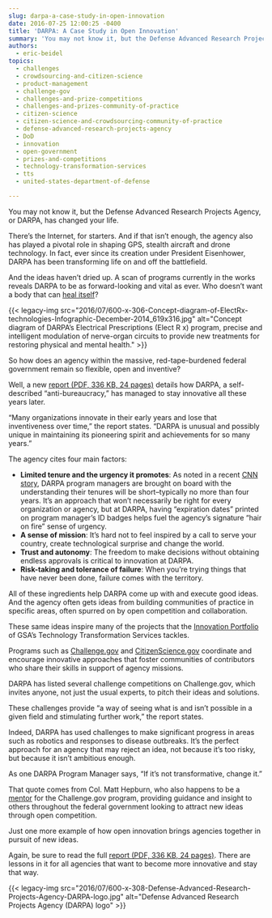 ```yaml
---
slug: darpa-a-case-study-in-open-innovation
date: 2016-07-25 12:00:25 -0400
title: 'DARPA: A Case Study in Open Innovation'
summary: 'You may not know it, but the Defense Advanced Research Projects Agency, or DARPA, has changed your life. There&#8217;s the Internet, for starters. And if that isn’t enough, the agency also has played a pivotal role in shaping GPS, stealth aircraft and drone technology. In fact, ever since its creation under President Eisenhower, DARPA has'
authors:
  - eric-beidel
topics:
  - challenges
  - crowdsourcing-and-citizen-science
  - product-management
  - challenge-gov
  - challenges-and-prize-competitions
  - challenges-and-prizes-community-of-practice
  - citizen-science
  - citizen-science-and-crowdsourcing-community-of-practice
  - defense-advanced-research-projects-agency
  - DoD
  - innovation
  - open-government
  - prizes-and-competitions
  - technology-transformation-services
  - tts
  - united-states-department-of-defense

---
```


You may not know it, but the Defense Advanced Research Projects Agency, or DARPA, has changed your life.

There&#8217;s the Internet, for starters. And if that isn’t enough, the agency also has played a pivotal role in shaping GPS, stealth aircraft and drone technology. In fact, ever since its creation under President Eisenhower, DARPA has been transforming life on and off the battlefield.

And the ideas haven’t dried up. A scan of programs currently in the works reveals DARPA to be as forward-looking and vital as ever. Who doesn’t want a body that can [heal itself](http://www.darpa.mil/news-events/2015-10-05)?

{{< legacy-img src="2016/07/600-x-306-Concept-diagram-of-ElectRx-technologies-Infographic-December-2014_619x316.jpg" alt="Concept diagram of DARPA’s Electrical Prescriptions (Elect R x) program, precise and intelligent modulation of nerve-organ circuits to provide new treatments for restoring physical and mental health." >}}

So how does an agency within the massive, red-tape-burdened federal government remain so flexible, open and inventive?

Well, a new [report (PDF, 336 KB, 24 pages)](http://www.darpa.mil/attachments/DARPA_Innovation_2016.pdf) details how DARPA, a self-described “anti-bureaucracy,” has managed to stay innovative all these years later.

&#8220;Many organizations innovate in their early years and lose that inventiveness over time,&#8221; the report states. &#8220;DARPA is unusual and possibly unique in maintaining its pioneering spirit and achievements for so many years.&#8221;

The agency cites four main factors:

  * **Limited tenure and the urgency it promotes**: As noted in a recent [CNN story](http://money.cnn.com/2016/07/13/technology/darpa-innovation/index.html), DARPA program managers are brought on board with the understanding their tenures will be short&#8211;typically no more than four years. It&#8217;s an approach that won&#8217;t necessarily be right for every organization or agency, but at DARPA, having “expiration dates” printed on program manager’s ID badges helps fuel the agency&#8217;s signature &#8220;hair on fire&#8221; sense of urgency.
  * **A sense of mission**: It’s hard not to feel inspired by a call to serve your country, create technological surprise and change the world.
  * **Trust and autonomy**: The freedom to make decisions without obtaining endless approvals is critical to innovation at DARPA.
  * **Risk-taking and tolerance of failure**: When you’re trying things that have never been done, failure comes with the territory.

All of these ingredients help DARPA come up with and execute good ideas. And the agency often gets ideas from building communities of practice in specific areas, often spurred on by open competition and collaboration.

These same ideas inspire many of the projects that the [Innovation Portfolio](https://www.gsa.gov/about-us/organization/federal-acquisition-service/technology-transformation-services/tts-solutions) of GSA&#8217;s Technology Transformation Services tackles.

Programs such as [Challenge.gov](http://challenge.gov) and [CitizenScience.gov](https://www.citizenscience.gov/) coordinate and encourage innovative approaches that foster communities of contributors who share their skills in support of agency missions.

DARPA has listed several challenge competitions on Challenge.gov, which invites anyone, not just the usual experts, to pitch their ideas and solutions.

These challenges provide &#8220;a way of seeing what is and isn’t possible in a given field and stimulating further work,&#8221; the report states.

Indeed, DARPA has used challenges to make significant progress in areas such as robotics and responses to disease outbreaks. It’s the perfect approach for an agency that may reject an idea, not because it’s too risky, but because it isn’t ambitious enough.

As one DARPA Program Manager says, &#8220;If it’s not transformative, change it.&#8221;

That quote comes from Col. Matt Hepburn, who also happens to be a [mentor](https://www.challenge.gov/mentors/) for the Challenge.gov program, providing guidance and insight to others throughout the federal government looking to attract new ideas through open competition.

Just one more example of how open innovation brings agencies together in pursuit of new ideas.

Again, be sure to read the full [report (PDF, 336 KB, 24 pages)](http://www.darpa.mil/attachments/DARPA_Innovation_2016.pdf). There are lessons in it for all agencies that want to become more innovative and stay that way.

{{< legacy-img src="2016/07/600-x-308-Defense-Advanced-Research-Projects-Agency-DARPA-logo.jpg" alt="Defense Advanced Research Projects Agency (DARPA) logo" >}}
